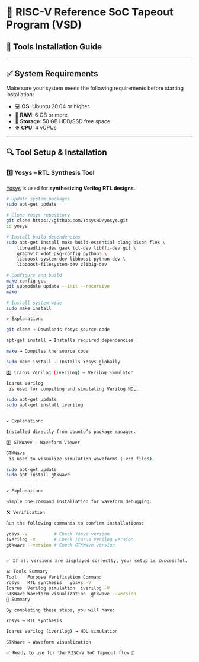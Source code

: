# 🚀 RISC-V Reference SoC Tapeout Program (VSD)

## 🔧 Tools Installation Guide

---

## ✅ System Requirements
Make sure your system meets the following requirements before starting installation:

- 💻 **OS**: Ubuntu 20.04 or higher  
- 🧠 **RAM**: 6 GB or more  
- 💾 **Storage**: 50 GB HDD/SSD free space  
- ⚙️ **CPU**: 4 vCPUs  

---

## 🔍 Tool Setup & Installation

### 1️⃣ Yosys – RTL Synthesis Tool
[Yosys](https://github.com/YosysHQ/yosys) is used for **synthesizing Verilog RTL designs**.

```bash
# Update system packages
sudo apt-get update

# Clone Yosys repository
git clone https://github.com/YosysHQ/yosys.git
cd yosys

# Install build dependencies
sudo apt-get install make build-essential clang bison flex \
    libreadline-dev gawk tcl-dev libffi-dev git \
    graphviz xdot pkg-config python3 \
    libboost-system-dev libboost-python-dev \
    libboost-filesystem-dev zlib1g-dev

# Configure and build
make config-gcc
git submodule update --init --recursive
make 

# Install system-wide
sudo make install

✔ Explanation:

git clone → Downloads Yosys source code

apt-get install → Installs required dependencies

make → Compiles the source code

sudo make install → Installs Yosys globally

2️⃣ Icarus Verilog (iverilog) – Verilog Simulator

Icarus Verilog
 is used for compiling and simulating Verilog HDL.

sudo apt-get update
sudo apt-get install iverilog


✔ Explanation:

Installed directly from Ubuntu’s package manager.

3️⃣ GTKWave – Waveform Viewer

GTKWave
 is used to visualize simulation waveforms (.vcd files).

sudo apt-get update
sudo apt install gtkwave


✔ Explanation:

Simple one-command installation for waveform debugging.

🛠️ Verification

Run the following commands to confirm installations:

yosys -V          # Check Yosys version
iverilog -V       # Check Icarus Verilog version
gtkwave --version # Check GTKWave version


✅ If all versions are displayed correctly, your setup is successful.

📊 Tools Summary
Tool	Purpose	Verification Command
Yosys	RTL synthesis	yosys -V
Icarus	Verilog simulation	iverilog -V
GTKWave	Waveform visualization	gtkwave --version
🎯 Summary

By completing these steps, you will have:

Yosys → RTL synthesis

Icarus Verilog (iverilog) → HDL simulation

GTKWave → Waveform visualization

✅ Ready to use for the RISC-V SoC Tapeout flow 🚀
